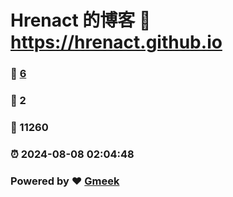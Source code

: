 # Hrenact 的博客 :link: https://hrenact.github.io 
### :page_facing_up: [6](https://hrenact.github.io/tag.html) 
### :speech_balloon: 2 
### :hibiscus: 11260 
### :alarm_clock: 2024-08-08 02:04:48 
### Powered by :heart: [Gmeek](https://github.com/Meekdai/Gmeek)
